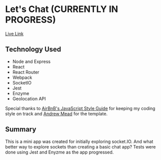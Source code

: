 # Let's Chat (CURRENTLY IN PROGRESS)
[Live Link](https://socketochat.herokuapp.com/)
## Technology Used
* Node and Express
* React
* React Router
* Webpack
* SocketIO
* Jest
* Enzyme
* Geolocation API

Special thanks to [AirBnB's JavaScript Style Guide](https://github.com/airbnb/javascript) for keeping my coding style on track and [Andrew Mead](https://mead.io/) for the template.

## Summary
This is a mini app was created for initially exploring socket.IO. And what better way to explore sockets than creating a basic chat app? Tests were done using Jest and Enyzme as the app progressed.